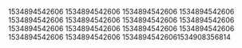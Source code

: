 1534894542606
1534894542606
1534894542606
1534894542606
1534894542606
1534894542606
1534894542606
1534894542606
1534894542606
1534894542606
1534894542606
1534894542606
1534894542606
1534894542606
15348945426061534908356814